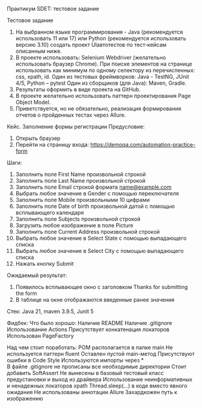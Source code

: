 Практикум SDET: тестовое задание

Тестовое задание
1. На выбранном языке программирования - Java (рекомендуется использовать 11
или 17) или Python (рекомендуется использовать версию 3.10) создать проект UIавтотестов по тест-кейсам описанным ниже.
2. В проекте использовать:
Selenium Webdriver (желательно использовать браузер Chrome).
При поиске элементов на странице использовать как минимум по одному
селектору из перечисленных: css, xpath, id.
Один из тестовых фреймворков: Java - TestNG, JUnit 4/5, Python – pytest
Один из сборщиков (для Java): Maven, Gradle.
3. Результаты оформить в виде проекта на GitHub.
4. В проекте желательно использовать паттерн проектирования Page Object Model.
5. Приветствуется, но не обязательно, реализация формирования отчетов о
пройденных тестах через Allure.

Кейс. Заполнение формы регистрации
Предусловие:
1. Открыть браузер
2. Перейти на страницу входа: https://demoqa.com/automation-practice-form

Шаги:
1. Заполнить поле First Name произвольной строкой
2. Заполнить поле Last Name произвольной строкой
3. Заполнить поле Email строкой формата name@example.com
4. Выбрать любое значение в Gender с помощью переключателя
5. Заполнить поле Mobile произвольными 10 цифрами
6. Заполнить поле Date of birth произвольной датой с помощью всплывающего календаря
7. Заполнить поле Subjects произвольной строкой
8. Загрузить любое изображение в поле Picture
9. Заполнить поле Current Address произвольной строкой
10. Выбрать любое значение в Select State с помощью выпадающего списка
11. Выбрать любое значение в Select City с помощью выпадающего списка
12. Нажать кнопку Submit
    
Ожидаемый результат:
1. Появилось всплывающее окно с заголовком Thanks for submitting the form
2. В таблице на окне отображаются введенные ранее значения

Стек: Java 21, maven 3.9.5, Junit 5

Фидбек:
Что было хорошо: 
Наличие README 
Наличие .gitignore 
Использование Actions 
Присутствует конкатенация локаторов 
Использован PageFactory

Над чем стоит поработать: 
POM располагается в папке main 
Не используется паттерн fluent 
Оставлен пустой main-метод 
Присутствуют ошибки в Code Style 
Используются импорты через *  
В файле .gitignore не прописаны все необходимые директории 
Стоит добавить SoftAssert 
Не вынесены в базовый тестовый класс предустановки и выход из драйвера 
Использование неинформативных и ненадежных локаторов xpath 
Thread.sleep(...) в коде вместо явного ожидания
Не использованы аннотации Allure 
Захардкожен путь к изображению

